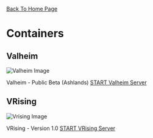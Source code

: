 [Back To Home Page](/)

# Containers


## Valheim

![Valheim Image](/images/valheim.png)

Valheim - Public Beta (Ashlands) [START Valheim Server](/start_valheim)


## VRising

![Vrising Image](/images/vrising.png)

VRising - Version 1.0 [START VRising Server](/start_vrising)